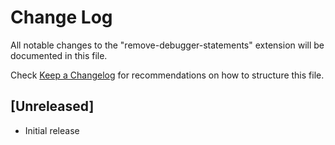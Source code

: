 # Change Log

All notable changes to the "remove-debugger-statements" extension will be documented in this file.

Check [Keep a Changelog](http://keepachangelog.com/) for recommendations on how to structure this file.

## [Unreleased]

- Initial release